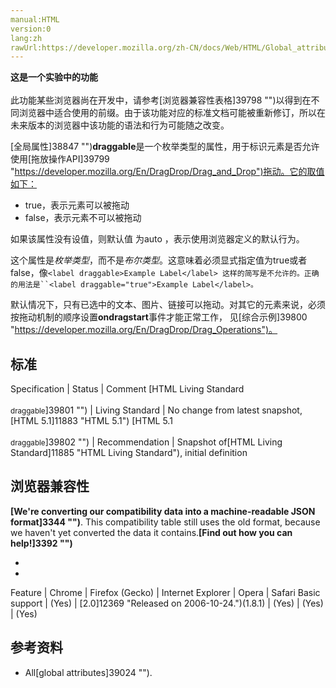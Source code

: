 ```yaml
---
manual:HTML
version:0
lang:zh
rawUrl:https://developer.mozilla.org/zh-CN/docs/Web/HTML/Global_attributes/draggable#
---
```






**这是一个实验中的功能**<br></br>此功能某些浏览器尚在开发中，请参考[浏览器兼容性表格]39798 "")以得到在不同浏览器中适合使用的前缀。由于该功能对应的标准文档可能被重新修订，所以在未来版本的浏览器中该功能的语法和行为可能随之改变。




[全局属性]38847 "")**draggable**是一个枚举类型的属性，用于标识元素是否允许使用[拖放操作API]39799 "https://developer.mozilla.org/En/DragDrop/Drag_and_Drop")拖动。它的取值如下：


* true，表示元素可以被拖动
* false，表示元素不可以被拖动


如果该属性没有设值，则默认值 为auto ，表示使用浏览器定义的默认行为。



这个属性是*枚举类型*，而不是*布尔类型*。这意味着必须显式指定值为true或者false，像`<label draggable>Example Label</label> 这样的简写是不允许的。正确的用法是``<label draggable="true">Example Label</label>。`



默认情况下，只有已选中的文本、图片、链接可以拖动。对其它的元素来说，必须按拖动机制的顺序设置**ondragstart**事件才能正常工作， 见[综合示例]39800 "https://developer.mozilla.org/En/DragDrop/Drag_Operations")。


## 标准<a name="标准"></a>

Specification | Status | Comment 
[HTML Living Standard<br></br><small>draggable</small>]39801 "") | Living Standard | No change from latest snapshot,[HTML 5.1]11883 "HTML 5.1") 
[HTML 5.1<br></br><small>draggable</small>]39802 "") | Recommendation | Snapshot of[HTML Living Standard]11885 "HTML Living Standard"), initial definition 


## 浏览器兼容性<a name="浏览器兼容性"></a>


**[We&#39;re converting our compatibility data into a machine-readable JSON format]3344 "")**. This compatibility table still uses the old format, because we haven&#39;t yet converted the data it contains.**[Find out how you can help!]3392 "")**


* 
* 

Feature | Chrome | Firefox (Gecko) | Internet Explorer | Opera | Safari 
Basic support | (Yes) | [2.0]12369 "Released on 2006-10-24.")(1.8.1) | (Yes) | (Yes) | (Yes) 




## 参考资料<a name="参考资料"></a>

* All[global attributes]39024 "").



